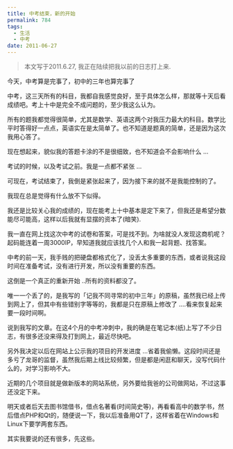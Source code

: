 ```yaml
---
title: 中考结束，新的开始
permalink: 784
tags:
  - 生活
  - 中考
date: 2011-06-27
---
```


> 本文写于2011.6.27, 我正在陆续把我以前的日志打上来.

今天，中考算是完事了，初中的三年也算完事了

中考，这三天所有的科目，我都自我感觉良好，至于具体怎么样，那就等十天后看成绩吧。考上十中是完全不成问题的，至少我这么认为。

所有的题我都觉得很简单，尤其是数学、英语这两个对我压力最大的科目。数学比平时答得好一点点，英语实在是太简单了。也不知道是题真的简单，还是因为这次我用心答了。

现在想起来，貌似我的答题卡涂的不是很细致，也不知道会不会影响什么 ...

考试的时候，以及考试之前。我是一点都不紧张 ...

可现在，考试结束了，我倒是紧张起来了，因为接下来的就不是我能控制的了。

我现在总是觉得有什么放不下似得。

我还是比较关心我的成绩的，现在能考上十中基本是定下来了，但我还是希望分数能尽可能高，这样以后我就有显摆的资本了(暗笑).

我一直在网上找这次中考的试卷和答案，可是找不到。为啥就没人发现这商机呢？起码能连着一周3000IP，早知道我就应该找几个人和我一起背题、找答案。

中考的前一天，我手贱的把硬盘都格式化了，没丢太多重要的东西，或者说我这段时间在准备考试，没有进行开发，所以没有重要的东西。

这倒是一个真正的重新开始 ..所有的资料都没了。

唯一一个丢了的，是我写的「记我不同寻常的初中三年」的原稿，虽然我已经上传到网上了，但其中有些错别字等等的，我都是只在原稿上修改了 ....看来恢复起来要一段时间啊。

说到我写的文章。在这4个月的中考冲刺中，我的确是在笔记本(纸)上写了不少日志，有很多还没来得及打到网上，最近尽快吧。

另外我决定以后在网站上公示我的项目的开发进度 ...省着我偷懒。这段时间还是多亏了龙哥的监督，虽然我后期上线比较频繁，但是都是闲逛和聊天，没写代码什么的，对学习影响不大。

近期的几个项目就是做新版本的网站系统，另外要给我爸的公司做网站，不过这事还没定下来。

明天或者后天去图书馆借书，借点名著看(时间简史等)，再看看高中的数学书，然后借点PHP和Qt的，随便说一下，我以后准备用QT了，这样省着在Windows和Linux下要学两套东西。

其实我要说的还有很多，先这些。

